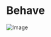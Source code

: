 # Behave
![Image](https://www.dropbox.com/s/v8cbjjynh3l0dev/Screen%20Shot%202019-10-10%20at%209.46.55%20AM.png?dl=0)
